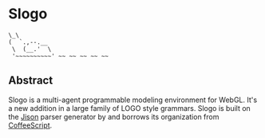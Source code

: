 Slogo
=====

    \_\
    (  `.,--.__
     \  (__.'  \
     '~~~~~~~~~~' ~~ ~~ ~~ ~~ ~~


Abstract
--------
Slogo is a multi-agent programmable modeling environment for WebGL.  It's a new
addition in a large family of LOGO style grammars.  Slogo is built on the
[Jison](http://zaach.github.com/jison/) parser generator by and borrows its
organization from [CoffeeScript](http://jashkenas.github.com/coffee-script/).